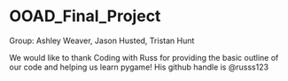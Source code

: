 # OOAD_Final_Project

Group: Ashley Weaver, Jason Husted, Tristan Hunt

We would like to thank Coding with Russ for providing the basic outline of our code and helping us learn pygame! His github handle is @russs123
